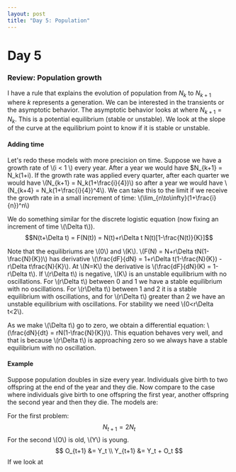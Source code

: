```yaml
---
layout: post
title: "Day 5: Population"
---
```

<script src="https://cdn.mathjax.org/mathjax/latest/MathJax.js?config=TeX-AMS-MML_HTMLorMML" type="text/javascript"></script>

# Day 5
### Review: Population growth

I have a rule that explains the evolution of population from $N_k$ to $N_{k+1}$ where $k$ represents a generation. We can be interested in the transients or the asymptotic behavior. The asymptotic behavior looks at where $N_{k+1} = N_k$. This is a potential equilibrium (stable or unstable). We look at the slope of the curve at the equilibrium point to know if it is stable or unstable.

#### Adding time

Let's redo these models with more precision on time. Suppose we have a growth rate of \\(i < 1 \\) every year. After a year we would have $N_{k+1} = N_k(1+i). If the growth rate was applied every quarter, after each quarter we would have \\(N_{k+1} = N_k(1+\frac{i}{4})\\) so after a year we would have \\(N_{k+4} = N_k(1+\frac{i}{4})^4\\). We can take this to the limit if we receive the growth rate in a small increment of time: \\(\lim_{n\to\infty}(1+\frac{i}{n})^n\\)

We do something similar for the discrete logistic equation (now fixing an increment of time \\(\Delta t\\)).
$$N(t+\Delta t) = F(N(t)) = N(t)+r\Delta t N(t)[1-\frac{N(t)}{K}]$$

Note that the equilibriums are \\(0\\) and \\(K\\). \\(F(N) = N+r\Delta tN(1-\frac{N}{K})\\) has derivative \\(\frac{dF}{dN} = 1+r\Delta t(1-\frac{N}{K}) - r\Delta t\frac{N}{K}\\). At \\(N=K\\) the derivative is \\(\frac{dF}{dN}(K) = 1-r\Delta t\\). If \\(r\Delta t\\) is negative, \\(K\\) is an unstable equilibrium with no oscillations. For \\(r\Delta t\\) between 0 and 1 we have a stable equilibrium with no oscillations. For \\(r\Delta t\\) between 1 and 2 it is a stable equilibrium with oscillations, and for \\(r\Delta t\\) greater than 2 we have an unstable equilibrium with oscillations. For stability we need \\(0<r\Delta t<2\\).

As we make \\(\Delta t\\) go to zero, we obtain a differential equation: \\(\frac{dN}{dt} = rN(1-\frac{N}{K})\\). This equation behaves very well, and that is because \\(r\Delta t\\) is approaching zero so we always have a stable equilibrium with no oscillation.

#### Example

Suppose population doubles in size every year. Individuals give birth to two offspring at the end of the year and they die. Now compare to the case where individuals give birth to one offspring the first year, another offspring the second year and then they die. The models are:

For the first problem:
$$ N_{t+1} = 2 N_t $$
For the second \\(O\\) is old, \\(Y\\) is young.
$$ O_{t+1} &= Y_t \\
   Y_{t+1} &= Y_t + O_t $$
If we look at 
